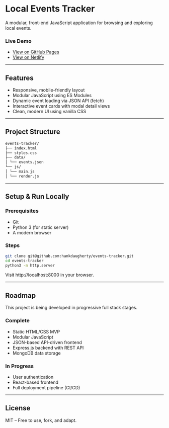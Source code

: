 # Local Events Tracker

A modular, front-end JavaScript application for browsing and exploring local events.


### Live Demo

- [View on GitHub Pages](https://hankdaugherty.github.io/events-tracker/)
- [View on Netlify](https://harmonious-lollipop-50000a.netlify.app/)

---

## Features

- Responsive, mobile-friendly layout
- Modular JavaScript using ES Modules
- Dynamic event loading via JSON API (fetch)
- Interactive event cards with modal detail views
- Clean, modern UI using vanilla CSS

---

## Project Structure

```bash
events-tracker/ 
├── index.html 
├── styles.css 
├── data/ 
│ └── events.json 
└── js/ 
│ └── main.js 
│ └── render.js
```

---

## Setup & Run Locally

### Prerequisites
- Git
- Python 3 (for static server)
- A modern browser


### Steps

```bash
git clone git@github.com:hankdaugherty/events-tracker.git
cd events-tracker
python3 -m http.server
```
Visit http://localhost:8000 in your browser.

---

## Roadmap

This project is being developed in progressive full stack stages.

### Complete
- Static HTML/CSS MVP 
- Modular JavaScript
- JSON-based API-driven frontend
- Express.js backend with REST API 
- MongoDB data storage 

### In Progress
- User authentication 
- React-based frontend
- Full deployment pipeline (CI/CD)

---

## License
MIT – Free to use, fork, and adapt.

